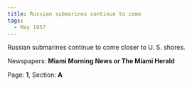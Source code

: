 ```yaml
---  
title: Russian submarines continue to come  
tags:  
  - May 1957  
---  
```

  
Russian submarines continue to come closer to U. S. shores.  
  
Newspapers: **Miami Morning News or The Miami Herald**  
  
Page: **1**, Section: **A** 
